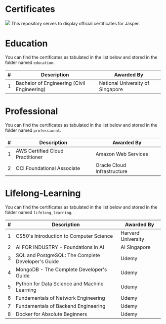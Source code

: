 # Certificates
![](https://img.shields.io/badge/Type-Certification-blue)
This repository serves to display official certificates for Jasper.
# Education

You can find the certificates as tabulated in the list below and stored in the folder named `education`.

| #   | Description                                 | Awarded By                       |
| --- | ------------------------------------------- | -------------------------------- |
| 1   | Bachelor of Engineering (Civil Engineering) | National University of Singapore |

# Professional

You can find the certificates as tabulated in the list below and stored in the folder named `professional`.

| #    | Description            | Awarded By     |
| ---- | ---------------------- | -------------- |
| 1    | AWS Certified Cloud Practitioner | Amazon Web Services |
| 2 | OCI Foundational Associate                  | Oracle Cloud Infrastructure           |

# Lifelong-Learning

You can find the certificates as tabulated in the list below and stored in the folder named `lifelong_learning`.

| #   | Description                                        | Awarded By         |
| --- | -------------------------------------------------- | ------------------ |
| 1   | CS50's Introduction to Computer Science            | Harvard University |
| 2   | AI FOR INDUSTRY - Foundations in AI                | AI Singapore       |
| 3   | SQL and PostgreSQL: The Complete Developer's Guide | Udemy              |
| 4   | MongoDB - The Complete Developer's Guide           | Udemy              |
| 5   | Python for Data Science and Machine Learning       | Udemy              |
| 6   | Fundamentals of Network Engineering                | Udemy              |
| 7   | Fundamentals of Backend Engineering                | Udemy              |
| 8   | Docker for Absolute Beginners                      | Udemy              |


